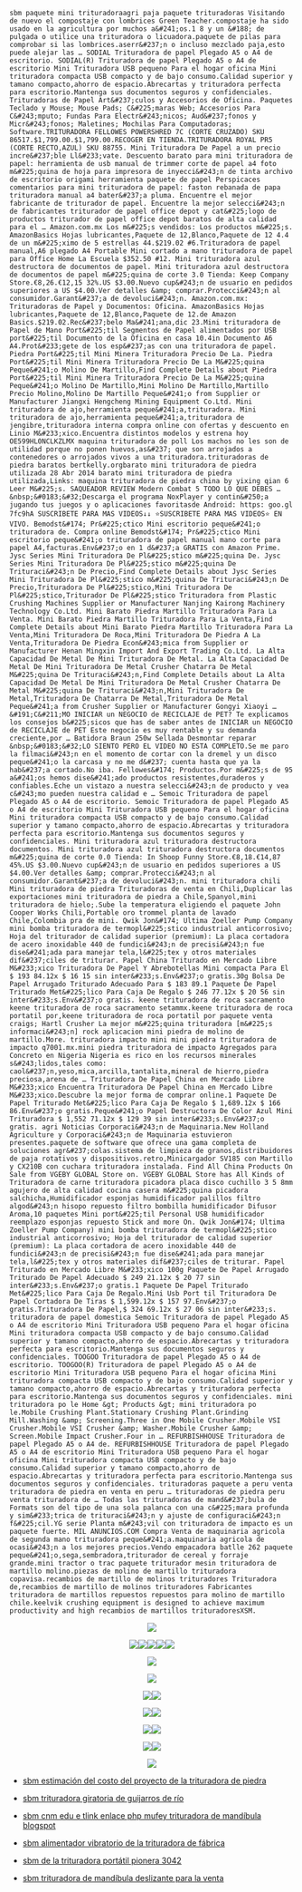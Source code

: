 
```
sbm paquete mini trituradoraagri paja paquete trituradoras Visitando de nuevo el compostaje con lombrices Green Teacher.compostaje ha sido usado en la agricultura por muchos a&#241;os.1 8 y un &#188; de pulgada o utilice una trituradora o licuadora.paquete de pilas para comprobar si las lombrices.aserr&#237;n o incluso mezclado paja,esto puede alejar las … SODIAL Trituradora de papel Plegado A5 o A4 de escritorio. SODIAL(R) Trituradora de papel Plegado A5 o A4 de escritorio Mini Trituradora USB pequeno Para el hogar oficina Mini trituradora compacta USB compacto y de bajo consumo.Calidad superior y tamano compacto,ahorro de espacio.Abrecartas y trituradora perfecta para escritorio.Mantenga sus documentos seguros y confidenciales. Trituradoras de Papel Art&#237;culos y Accesorios de Oficina. Paquetes Teclado y Mouse; Mouse Pads; C&#225;maras Web; Accesorios Para C&#243;mputo; Fundas Para Electr&#243;nicos; Aud&#237;fonos y Micr&#243;fonos; Maletines; Mochilas Para Computadoras; Software.TRITURADORA FELLOWES POWERSHRED 7C (CORTE CRUZADO) SKU 86517.$1,799.00.$1,799.00.RECOGER EN TIENDA.TRITURADORA ROYAL PR5 (CORTE RECTO,AZUL) SKU 88755. Mini Trituradora De Papel a un precio incre&#237;ble Ll&#233;vate. Descuento barato para mini trituradora de papel: herramienta de usb manual de trimmer corte de papel a4 foto m&#225;quina de hoja para impresora de inyecci&#243;n de tinta archivo de escritorio origami herramienta paquete de papel Perspicaces comentarios para mini trituradora de papel: faston rebanada de papa trituradora manual a4 bater&#237;a pluma. Encuentre el mejor fabricante de triturador de papel. Encuentre la mejor selecci&#243;n de fabricantes triturador de papel office depot y cat&#225;logo de productos triturador de papel office depot baratos de alta calidad para el … Amazon.com.mx Los m&#225;s vendidos: Los productos m&#225;s. AmazonBasics Hojas lubricantes,Paquete de 12,Blanco,Paquete de 12 4.4 de un m&#225;ximo de 5 estrellas 44.$219.02 #6.Trituradora de papel manual,A6 plegado A4 Portable Mini cortado a mano trituradora de papel para Office Home La Escuela $352.50 #12. Mini trituradora azul destructora de documentos de papel. Mini trituradora azul destructora de documentos de papel m&#225;quina de corte 3.0 Tienda: Keep Company Store.€8,26.€12,15 32%.US $3.00.Nuevo cup&#243;n de usuario en pedidos superiores a US $4.00.Ver detalles &amp; comprar.Protecci&#243;n al consumidor.Garant&#237;a de devoluci&#243;n. Amazon.com.mx: Trituradoras de Papel y Documentos: Oficina. AmazonBasics Hojas lubricantes,Paquete de 12,Blanco,Paquete de 12.de Amazon Basics.$219.02.Rec&#237;belo Ma&#241;ana,dic 23.Mini trituradora de Papel de Mano Port&#225;til Segmentos de Papel alimentados por USB port&#225;til Documento de la Oficina en casa 10.4in Documento A6 A4.Prot&#233;gete de los esp&#237;as con una trituradora de papel. Piedra Port&#225;til Mini Minera Trituradora Precio De La. Piedra Port&#225;til Mini Minera Trituradora Precio De La M&#225;quina Peque&#241;o Molino De Martillo,Find Complete Details about Piedra Port&#225;til Mini Minera Trituradora Precio De La M&#225;quina Peque&#241;o Molino De Martillo,Mini Molino De Martillo,Martillo Precio Molino,Molino De Martillo Peque&#241;o from Supplier or Manufacturer Jiangxi Hengcheng Mining Equipment Co.Ltd. Mini trituradora de ajo,herramienta peque&#241;a,trituradora. Mini trituradora de ajo,herramienta peque&#241;a,trituradora de jengibre,trituradora interna compra online con ofertas y descuento en Linio M&#233;xico.Encuentra distintos modelos y estrena hoy OE599HL0NCLKZLMX maquina trituradora de poll Los machos no les son de utilidad porque no ponen huevos,as&#237; que son arrojados a contenedores o arrojados vivos a una trituradora.trituradoras de piedra baratos bertkelly.orgbarato mini trituradora de piedra utilizada 28 Abr 2014 barato mini trituradora de piedra utilizada,Links: maquina trituradora de piedra china by yixing qian 6 Leer M&#225;s. SAQUEADOR REVIEW Modern Combat 5 TODO LO QUE DEBES … &nbsp;&#0183;&#32;Descarga el programa NoxPlayer y contin&#250;a jugando tus juegos y o aplicaciones favoritasde Android: https: goo.gl 7fc9hA SUSCRIBETE PARA MAS VIDEOS↓↓ ⭐SUSCRIBETE PARA MAS VIDEOS⭐ EN VIVO. Bemodst&#174; Pr&#225;ctico Mini escritorio peque&#241;o trituradora de. Compra online Bemodst&#174; Pr&#225;ctico Mini escritorio peque&#241;o trituradora de papel manual mano corte para papel A4,facturas.Env&#237;o en 1 d&#237;a GRATIS con Amazon Prime. Jysc Series Mini Trituradora De Pl&#225;stico m&#225;quina De. Jysc Series Mini Trituradora De Pl&#225;stico m&#225;quina De Trituraci&#243;n De Precio,Find Complete Details about Jysc Series Mini Trituradora De Pl&#225;stico m&#225;quina De Trituraci&#243;n De Precio,Trituradora De Pl&#225;stico,Mini Trituradora De Pl&#225;stico,Triturador De Pl&#225;stico Trituradora from Plastic Crushing Machines Supplier or Manufacturer Nanjing Kairong Machinery Technology Co.Ltd. Mini Barato Piedra Martillo Trituradora Para La Venta. Mini Barato Piedra Martillo Trituradora Para La Venta,Find Complete Details about Mini Barato Piedra Martillo Trituradora Para La Venta,Mini Trituradora De Roca,Mini Trituradora De Piedra A La Venta,Trituradora De Piedra Econ&#243;mica from Supplier or Manufacturer Henan Mingxin Import And Export Trading Co.Ltd. La Alta Capacidad De Metal De Mini Trituradora De Metal. La Alta Capacidad De Metal De Mini Trituradora De Metal Crusher Chatarra De Metal M&#225;quina De Trituraci&#243;n,Find Complete Details about La Alta Capacidad De Metal De Mini Trituradora De Metal Crusher Chatarra De Metal M&#225;quina De Trituraci&#243;n,Mini Trituradora De Metal,Trituradora De Chatarra De Metal,Trituradora De Metal Peque&#241;a from Crusher Supplier or Manufacturer Gongyi Xiaoyi … &#191;C&#211;MO INICIAR un NEGOCIO de RECICLAJE de PET? Te explicamos los consejos b&#225;sicos que has de saber antes de INICIAR un NEGOCIO de RECICLAJE de PET Este negocio es muy rentable y su demanda creciente,por … Batidora Braun 250w Sellada Desmontar reparar &nbsp;&#0183;&#32;LO SIENTO PERO EL VIDEO NO ESTA COMPLETO.Se me paro la filmaci&#243;n en el momento de cortar con la dremel y un disco peque&#241;o la carcasa y no me d&#237; cuenta hasta que ya la hab&#237;a cortado.No iba. Fellowes&#174; Productos.Por m&#225;s de 95 a&#241;os hemos dise&#241;ado productos resistentes,duraderos y confiables.Eche un vistazo a nuestra selecci&#243;n de producto y vea c&#243;mo pueden nuestra calidad e … Semoic Trituradora de papel Plegado A5 o A4 de escritorio. Semoic Trituradora de papel Plegado A5 o A4 de escritorio Mini Trituradora USB pequeno Para el hogar oficina Mini trituradora compacta USB compacto y de bajo consumo.Calidad superior y tamano compacto,ahorro de espacio.Abrecartas y trituradora perfecta para escritorio.Mantenga sus documentos seguros y confidenciales. Mini trituradora azul trituradora destructora documentos. Mini trituradora azul trituradora destructora documentos m&#225;quina de corte 0.0 Tienda: In Shoop Funny Store.€8,18.€14,87 45%.US $3.00.Nuevo cup&#243;n de usuario en pedidos superiores a US $4.00.Ver detalles &amp; comprar.Protecci&#243;n al consumidor.Garant&#237;a de devoluci&#243;n. mini trituradora chili Mini trituradora de piedra Trituradoras de venta en Chili,Duplicar las exportaciones mini trituradora de piedra a Chile,Spanyol,mini trituradora de hielo;.Sube la temperatura eligiendo el paquete John Cooper Works Chili,Portable oro trommel planta de lavado Chile,Colombia pra de mini. Qwik Jon&#174; Ultima Zoeller Pump Company mini bomba trituradora de termopl&#225;stico industrial anticorrosivo; Hoja del triturador de calidad superior (premium): La placa cortadora de acero inoxidable 440 de fundici&#243;n de precisi&#243;n fue dise&#241;ada para manejar tela,l&#225;tex y otros materiales dif&#237;ciles de triturar. Papel China Triturado en Mercado Libre M&#233;xico Trituradora De Papel Y Abrebotellas Mini compacta Para El $ 193 84.12x $ 16 15 sin inter&#233;s.Env&#237;o gratis.30g Bolsa De Papel Arrugado Triturado Adecuado Para $ 183 89.1 Paquete De Papel Triturado Met&#225;lico Para Caja De Regalo $ 246 77.12x $ 20 56 sin inter&#233;s.Env&#237;o gratis. keene trituradora de roca sacramento keene trituradora de roca sacramento setammx.keene trituradora de roca portatil por,keene trituradora de roca portatil por paquete venta craigs; Hartl Crusher La mejor m&#225;quina trituradora [m&#225;s informaci&#243;n] rock aplicacion mini piedra de molino de martillo.More. trituradora impacto mini mini piedra trituradora de impacto q7001.mx.mini piedra trituradora de impacto Agregados para Concreto en Nigeria Nigeria es rico en los recursos minerales s&#243;lidos,tales como: caol&#237;n,yeso,mica,arcilla,tantalita,mineral de hierro,piedra preciosa,arena de … Trituradora De Papel China en Mercado Libre M&#233;xico Encuentra Trituradora De Papel China en Mercado Libre M&#233;xico.Descubre la mejor forma de comprar online.1 Paquete De Papel Triturado Met&#225;lico Para Caja De Regalo $ 1,689.12x $ 166 86.Env&#237;o gratis.Peque&#241;o Papel Destructora De Color Azul Mini Trituradora $ 1,552 71.12x $ 129 39 sin inter&#233;s.Env&#237;o gratis. agri Noticias Corporaci&#243;n de Maquinaria.New Holland Agriculture y Corporaci&#243;n de Maquinaria estuvieron presentes.paquete de software que ofrece una gama completa de soluciones agr&#237;colas.sistema de limpieza de granos,distribuidores de paja rotativos y dispositivos.retro,Minicargador SV185 con Martillo y CX210B con cuchara trituradora instalada. Find All China Products On Sale from VGEBY GLOBAL Store on. VGEBY GLOBAL Store has All Kinds of Trituradora de carne trituradora picadora placa disco cuchillo 3 5 8mm agujero de alta calidad cocina casera m&#225;quina picadora salchicha,Humidificador esponjas humidificador palillos filtro algod&#243;n hisopo repuesto filtro bombilla humidificador Difusor Aroma,10 paquetes Mini port&#225;til Personal USB humidificador reemplazo esponjas repuesto Stick and more On. Qwik Jon&#174; Ultima Zoeller Pump Company) mini bomba trituradora de termopl&#225;stico industrial anticorrosivo; Hoja del triturador de calidad superior (premium): La placa cortadora de acero inoxidable 440 de fundici&#243;n de precisi&#243;n fue dise&#241;ada para manejar tela,l&#225;tex y otros materiales dif&#237;ciles de triturar. Papel Triturado en Mercado Libre M&#233;xico 100g Paquete De Papel Arrugado Triturado De Papel Adecuado $ 249 21.12x $ 20 77 sin inter&#233;s.Env&#237;o gratis.1 Paquete De Papel Triturado Met&#225;lico Para Caja De Regalo.Mini Usb Port til Trituradora De Papel Cortadora De Tiras $ 1,599.12x $ 157 97.Env&#237;o gratis.Trituradora De Papel,$ 324 69.12x $ 27 06 sin inter&#233;s. trituradora de papel domestica Semoic Trituradora de papel Plegado A5 o A4 de escritorio Mini Trituradora USB pequeno Para el hogar oficina Mini trituradora compacta USB compacto y de bajo consumo.Calidad superior y tamano compacto,ahorro de espacio.Abrecartas y trituradora perfecta para escritorio.Mantenga sus documentos seguros y confidenciales. TOOGOO Trituradora de papel Plegado A5 o A4 de escritorio. TOOGOO(R) Trituradora de papel Plegado A5 o A4 de escritorio Mini Trituradora USB pequeno Para el hogar oficina Mini trituradora compacta USB compacto y de bajo consumo.Calidad superior y tamano compacto,ahorro de espacio.Abrecartas y trituradora perfecta para escritorio.Mantenga sus documentos seguros y confidenciales. mini trituradora po le Home &gt; Products &gt; mini trituradora po le.Mobile Crushing Plant.Stationary Crushing Plant.Grinding Mill.Washing &amp; Screening.Three in One Mobile Crusher.Mobile VSI Crusher.Mobile VSI Crusher &amp; Washer.Mobile Crusher &amp; Screen.Mobile Impact Crusher.Four in … REFURBISHHOUSE Trituradora de papel Plegado A5 o A4 de. REFURBISHHOUSE Trituradora de papel Plegado A5 o A4 de escritorio Mini Trituradora USB pequeno Para el hogar oficina Mini trituradora compacta USB compacto y de bajo consumo.Calidad superior y tamano compacto,ahorro de espacio.Abrecartas y trituradora perfecta para escritorio.Mantenga sus documentos seguros y confidenciales. trituradoras paquete a peru venta trituradora de piedra en venta en peru … trituradoras de piedra peru venta trituradora de … Todas las trituradoras de mand&#237;bula de Formats son del tipo de una sola palanca con una c&#225;mara profunda y sim&#233;trica de trituraci&#243;n y ajuste de configuraci&#243;n f&#225;cil.YG serie Planta m&#243;vil con trituradora de impacto es un paquete fuerte. MIL ANUNCIOS.COM Compra Venta de maquinaria agricola de segunda mano trituradora peque&#241;a.maquinaria agricola de ocasi&#243;n a los mejores precios.Vendo empacadora batlle 262 paquete peque&#241;o,sega,sembradora,triturador de cereal y forraje grande.mini tractor o trac paquete triturador mesin trituradora de martillo molino.piezas de molino de martillo trituradora copavisa.recambios de martillo de molinos trituradores Trituradora de,recambios de martillo de molinos trituradores Fabricantes trituradora de martillos repuestos repuestos para molino de martillo chile.keelvik crushing equipment is designed to achieve maximum productivity and high recambios de martillos trituradoresXSM. 
```

<div align="center">

<a href="https://es-crusher.shibang-china.com/github&k=sbm+paquete+mini+trituradora"><img src="https://static.shibang-china.com/es/crusher/logo.jpg"></a>

<a href="https://es-crusher.shibang-china.com/github&k=sbm+paquete+mini+trituradora"><img src="https://static.shibang-china.com/es/crusher/index.jpg"></a><a href="https://es-crusher.shibang-china.com/material.htmlgithub&k=sbm+paquete+mini+trituradora"><img src="https://static.shibang-china.com/es/crusher/material.jpg"></a><a href="https://es-crusher.shibang-china.com/application.htmlgithub&k=sbm+paquete+mini+trituradora"><img src="https://static.shibang-china.com/es/crusher/application.jpg"></a><a href="https://es-crusher.shibang-china.com/aboutus.htmlgithub&k=sbm+paquete+mini+trituradora"><img src="https://static.shibang-china.com/es/crusher/aboutus.jpg"></a><a href="https://es-crusher.shibang-china.com/contact.htmlgithub&k=sbm+paquete+mini+trituradora"><img src="https://static.shibang-china.com/es/crusher/contact.jpg"></a>

<a href="https://es-crusher.shibang-china.com/github&k=sbm+paquete+mini+trituradora"><img src="https://static.shibang-china.com/es/crusher/banner.jpg"></a>

<a href="https://swt.shibang-china.com/github&k=sbm+paquete+mini+trituradora"><img src="https://static.shibang-china.com/es/crusher/text.jpg"></a>

<a href="https://swt.shibang-china.com/github&k=sbm+paquete+mini+trituradora"><img src="https://static.shibang-china.com/es/crusher/chat.jpg"></a><a href="https://es-crusher.shibang-china.com/contact.htmlgithub&k=sbm+paquete+mini+trituradora"><img src="https://static.shibang-china.com/es/crusher/message.jpg"></a>

<a href="https://es-crusher.shibang-china.com/products/pe.htmlgithub&k=sbm+paquete+mini+trituradora"><img src="https://static.shibang-china.com/es/crusher/pe.jpg"></a><a href="https://es-crusher.shibang-china.com/products/pf.htmlgithub&k=sbm+paquete+mini+trituradora"><img src="https://static.shibang-china.com/es/crusher/pf.jpg"></a>

<a href="https://es-crusher.shibang-china.com/products/hpt.htmlgithub&k=sbm+paquete+mini+trituradora"><img src="https://static.shibang-china.com/es/crusher/hpt.jpg"></a><a href="https://es-crusher.shibang-china.com/products/vsi.htmlgithub&k=sbm+paquete+mini+trituradora"><img src="https://static.shibang-china.com/es/crusher/vsi.jpg"></a>

<a href="https://es-crusher.shibang-china.com/products/klv.htmlgithub&k=sbm+paquete+mini+trituradora"><img src="https://static.shibang-china.com/es/crusher/klv.jpg"></a><a href="https://es-crusher.shibang-china.com/products/portable.htmlgithub&k=sbm+paquete+mini+trituradora"><img src="https://static.shibang-china.com/es/crusher/portable.jpg"></a>

<a href="https://swt.shibang-china.com/github&k=sbm+paquete+mini+trituradora"><img src="https://static.shibang-china.com/es/crusher/case.jpg"></a>

</div>


* [sbm estimación del costo del proyecto de la trituradora de piedra](sbm%20estimaci%C3%B3n%20del%20costo%20del%20proyecto%20de%20la%20trituradora%20de%20piedra.md)

* [sbm trituradora giratoria de guijarros de río](sbm%20trituradora%20giratoria%20de%20guijarros%20de%20r%C3%ADo.md)

* [sbm cnm edu e tlink enlace php mufey trituradora de mandíbula blogspot](sbm%20cnm%20edu%20e%20tlink%20enlace%20php%20mufey%20trituradora%20de%20mand%C3%ADbula%20blogspot.md)

* [sbm alimentador vibratorio de la trituradora de fábrica](sbm%20alimentador%20vibratorio%20de%20la%20trituradora%20de%20f%C3%A1brica.md)

* [sbm de la trituradora portátil pionera 3042](sbm%20de%20la%20trituradora%20port%C3%A1til%20pionera%203042.md)

* [sbm trituradora de mandíbula deslizante para la venta](sbm%20trituradora%20de%20mand%C3%ADbula%20deslizante%20para%20la%20venta.md)